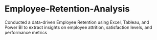 # Employee-Retention-Analysis
Conducted a data-driven Employee Retention using Excel, Tableau, and Power BI to extract insights on employee attrition, satisfaction levels, and performance metrics
